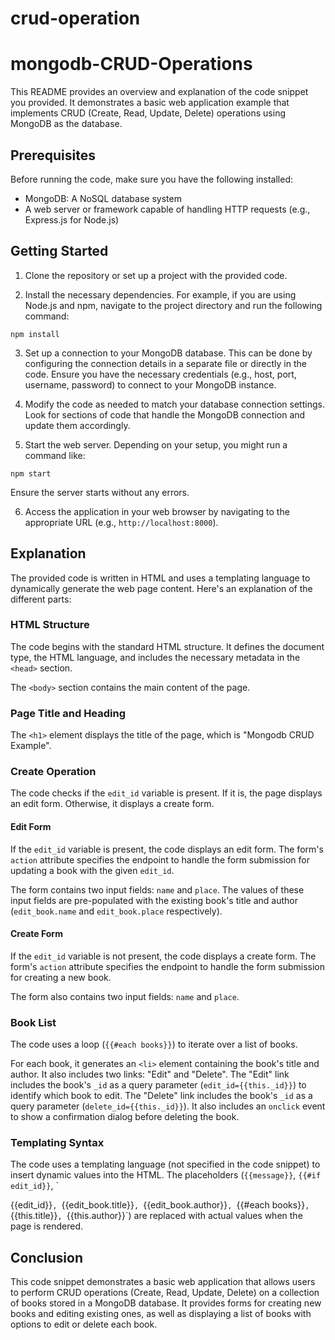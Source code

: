 # crud-operation
# mongodb-CRUD-Operations

This README provides an overview and explanation of the code snippet you provided. It demonstrates a basic web application example that implements CRUD (Create, Read, Update, Delete) operations using MongoDB as the database. 

## Prerequisites
Before running the code, make sure you have the following installed:

- MongoDB: A NoSQL database system
- A web server or framework capable of handling HTTP requests (e.g., Express.js for Node.js)

## Getting Started

1. Clone the repository or set up a project with the provided code.

2. Install the necessary dependencies. For example, if you are using Node.js and npm, navigate to the project directory and run the following command:

```shell
npm install
```

3. Set up a connection to your MongoDB database. This can be done by configuring the connection details in a separate file or directly in the code. Ensure you have the necessary credentials (e.g., host, port, username, password) to connect to your MongoDB instance.

4. Modify the code as needed to match your database connection settings. Look for sections of code that handle the MongoDB connection and update them accordingly.

5. Start the web server. Depending on your setup, you might run a command like:

```shell
npm start
```

Ensure the server starts without any errors.

6. Access the application in your web browser by navigating to the appropriate URL (e.g., `http://localhost:8000`).

## Explanation

The provided code is written in HTML and uses a templating language to dynamically generate the web page content. Here's an explanation of the different parts:

### HTML Structure

The code begins with the standard HTML structure. It defines the document type, the HTML language, and includes the necessary metadata in the `<head>` section.

The `<body>` section contains the main content of the page.

### Page Title and Heading

The `<h1>` element displays the title of the page, which is "Mongodb CRUD Example".

### Create Operation

The code checks if the `edit_id` variable is present. If it is, the page displays an edit form. Otherwise, it displays a create form.

#### Edit Form

If the `edit_id` variable is present, the code displays an edit form. The form's `action` attribute specifies the endpoint to handle the form submission for updating a book with the given `edit_id`.

The form contains two input fields: `name` and `place`. The values of these input fields are pre-populated with the existing book's title and author (`edit_book.name` and `edit_book.place` respectively).

#### Create Form

If the `edit_id` variable is not present, the code displays a create form. The form's `action` attribute specifies the endpoint to handle the form submission for creating a new book.

The form also contains two input fields: `name` and `place`.

### Book List

The code uses a loop (`{{#each books}}`) to iterate over a list of books.

For each book, it generates an `<li>` element containing the book's title and author. It also includes two links: "Edit" and "Delete". The "Edit" link includes the book's `_id` as a query parameter (`edit_id={{this._id}}`) to identify which book to edit. The "Delete" link includes the book's `_id` as a query parameter (`delete_id={{this._id}}`). It also includes an `onclick` event to show a confirmation dialog before deleting the book.

### Templating Syntax

The code uses a templating language (not specified in the code snippet) to insert dynamic values into the HTML. The placeholders (`{{message}}`, `{{#if edit_id}}`, `

{{edit_id}}`, `{{edit_book.title}}`, `{{edit_book.author}}`, `{{#each books}}`, `{{this.title}}`, `{{this.author}}`) are replaced with actual values when the page is rendered.

## Conclusion

This code snippet demonstrates a basic web application that allows users to perform CRUD operations (Create, Read, Update, Delete) on a collection of books stored in a MongoDB database. It provides forms for creating new books and editing existing ones, as well as displaying a list of books with options to edit or delete each book.
